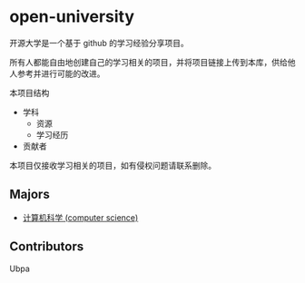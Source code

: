 # open-university
开源大学是一个基于 github 的学习经验分享项目。

所有人都能自由地创建自己的学习相关的项目，并将项目链接上传到本库，供给他人参考并进行可能的改进。

本项目结构

- 学科
  - 资源
  - 学习经历
- 贡献者

本项目仅接收学习相关的项目，如有侵权问题请联系删除。

## Majors

- [计算机科学 (computer science)](majors/computer_science.md) 

## Contributors

Ubpa


